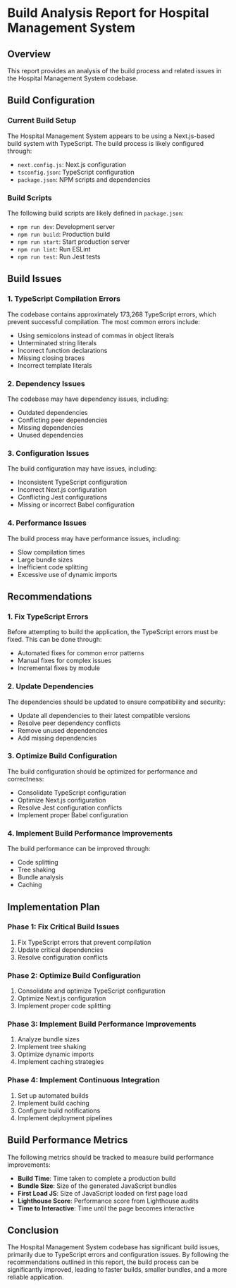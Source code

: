 # Build Analysis Report for Hospital Management System

## Overview

This report provides an analysis of the build process and related issues in the Hospital Management System codebase.

## Build Configuration

### Current Build Setup

The Hospital Management System appears to be using a Next.js-based build system with TypeScript. The build process is likely configured through:

- `next.config.js`: Next.js configuration
- `tsconfig.json`: TypeScript configuration
- `package.json`: NPM scripts and dependencies

### Build Scripts

The following build scripts are likely defined in `package.json`:

- `npm run dev`: Development server
- `npm run build`: Production build
- `npm run start`: Start production server
- `npm run lint`: Run ESLint
- `npm run test`: Run Jest tests

## Build Issues

### 1. TypeScript Compilation Errors

The codebase contains approximately 173,268 TypeScript errors, which prevent successful compilation. The most common errors include:

- Using semicolons instead of commas in object literals
- Unterminated string literals
- Incorrect function declarations
- Missing closing braces
- Incorrect template literals

### 2. Dependency Issues

The codebase may have dependency issues, including:

- Outdated dependencies
- Conflicting peer dependencies
- Missing dependencies
- Unused dependencies

### 3. Configuration Issues

The build configuration may have issues, including:

- Inconsistent TypeScript configuration
- Incorrect Next.js configuration
- Conflicting Jest configurations
- Missing or incorrect Babel configuration

### 4. Performance Issues

The build process may have performance issues, including:

- Slow compilation times
- Large bundle sizes
- Inefficient code splitting
- Excessive use of dynamic imports

## Recommendations

### 1. Fix TypeScript Errors

Before attempting to build the application, the TypeScript errors must be fixed. This can be done through:

- Automated fixes for common error patterns
- Manual fixes for complex issues
- Incremental fixes by module

### 2. Update Dependencies

The dependencies should be updated to ensure compatibility and security:

- Update all dependencies to their latest compatible versions
- Resolve peer dependency conflicts
- Remove unused dependencies
- Add missing dependencies

### 3. Optimize Build Configuration

The build configuration should be optimized for performance and correctness:

- Consolidate TypeScript configuration
- Optimize Next.js configuration
- Resolve Jest configuration conflicts
- Implement proper Babel configuration

### 4. Implement Build Performance Improvements

The build performance can be improved through:

- Code splitting
- Tree shaking
- Bundle analysis
- Caching

## Implementation Plan

### Phase 1: Fix Critical Build Issues

1. Fix TypeScript errors that prevent compilation
2. Update critical dependencies
3. Resolve configuration conflicts

### Phase 2: Optimize Build Configuration

1. Consolidate and optimize TypeScript configuration
2. Optimize Next.js configuration
3. Implement proper code splitting

### Phase 3: Implement Build Performance Improvements

1. Analyze bundle sizes
2. Implement tree shaking
3. Optimize dynamic imports
4. Implement caching strategies

### Phase 4: Implement Continuous Integration

1. Set up automated builds
2. Implement build caching
3. Configure build notifications
4. Implement deployment pipelines

## Build Performance Metrics

The following metrics should be tracked to measure build performance improvements:

- **Build Time**: Time taken to complete a production build
- **Bundle Size**: Size of the generated JavaScript bundles
- **First Load JS**: Size of JavaScript loaded on first page load
- **Lighthouse Score**: Performance score from Lighthouse audits
- **Time to Interactive**: Time until the page becomes interactive

## Conclusion

The Hospital Management System codebase has significant build issues, primarily due to TypeScript errors and configuration issues. By following the recommendations outlined in this report, the build process can be significantly improved, leading to faster builds, smaller bundles, and a more reliable application.
